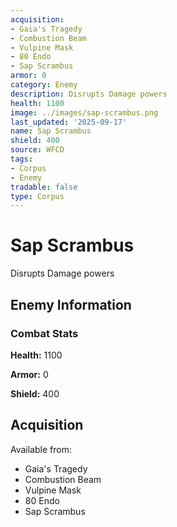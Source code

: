 ```yaml
---
acquisition:
- Gaia's Tragedy
- Combustion Beam
- Vulpine Mask
- 80 Endo
- Sap Scrambus
armor: 0
category: Enemy
description: Disrupts Damage powers
health: 1100
image: ../images/sap-scrambus.png
last_updated: '2025-09-17'
name: Sap Scrambus
shield: 400
source: WFCD
tags:
- Corpus
- Enemy
tradable: false
type: Corpus
---
```


# Sap Scrambus

Disrupts Damage powers

## Enemy Information

### Combat Stats

**Health:** 1100

**Armor:** 0

**Shield:** 400

## Acquisition

Available from:
- Gaia's Tragedy
- Combustion Beam
- Vulpine Mask
- 80 Endo
- Sap Scrambus

